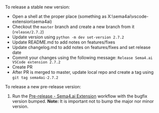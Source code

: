 To release a stable new version:

- Open a shell at the proper place (something as X:\sema4ai\vscode-extension\sema4ai)
- Checkout the `master` branch and create a new branch from it (`release/2.7.2`)
- Update version using `python -m dev set-version 2.7.2`
- Update README.md to add notes on features/fixes
- Update changelog.md to add notes on features/fixes and set release date
- Commit your changes using the following message: `Release Sema4.ai VSCode extension 2.7.2`
- Create PR
- After PR is merged to master, update local repo and create a tag using `git tag sema4ai-2.7.2`

To release a new pre-release version:

1. Run the [Pre-release - Sema4.ai Extension](https://github.com/Sema4AI/vscode-extension/actions/workflows/pre-release-robocorp-code.yml) workflow with the bugfix version bumped.
   **Note:** It is important not to bump the major nor minor version.

